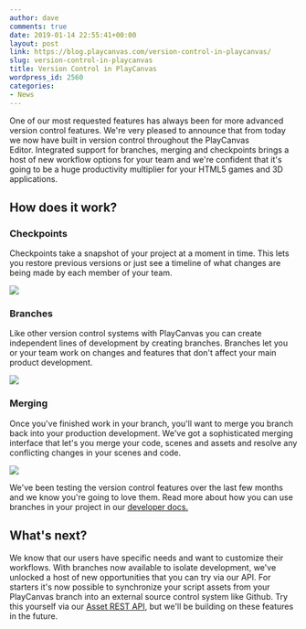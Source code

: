 ```yaml
---
author: dave
comments: true
date: 2019-01-14 22:55:41+00:00
layout: post
link: https://blog.playcanvas.com/version-control-in-playcanvas/
slug: version-control-in-playcanvas
title: Version Control in PlayCanvas
wordpress_id: 2560
categories:
- News
---
```


One of our most requested features has always been for more advanced version control features. We're very pleased to announce that from today we now have built in version control throughout the PlayCanvas Editor. Integrated support for branches, merging and checkpoints brings a host of new workflow options for your team and we're confident that it's going to be a huge productivity multiplier for your HTML5 games and 3D applications.


## **How does it work?**




### Checkpoints


Checkpoints take a snapshot of your project at a moment in time. This lets you restore previous versions or just see a timeline of what changes are being made by each member of your team.

![](https://blog.playcanvas.com/wp-content/uploads/2019/01/vc-panel-1024x654.jpg)


### Branches


Like other version control systems with PlayCanvas you can create independent lines of development by creating branches. Branches let you or your team work on changes and features that don't affect your main product development.



![](https://blog.playcanvas.com/wp-content/uploads/2019/01/merging-checkpoints-3-1024x366.png)


### Merging


Once you've finished work in your branch, you'll want to merge you branch back into your production development. We've got a sophisticated merging interface that let's you merge your code, scenes and assets and resolve any conflicting changes in your scenes and code.

![](https://blog.playcanvas.com/wp-content/uploads/2019/01/conflicts-resolved-1024x609.jpg)

We've been testing the version control features over the last few months and we know you're going to love them. Read more about how you can use branches in your project in our [developer docs.](http://developer.playcanvas.com/user-manual/version-control/)


## What's next?


We know that our users have specific needs and want to customize their workflows. With branches now available to isolate development, we've unlocked a host of new opportunities that you can try via our API. For starters it's now possible to synchronize your script assets from your PlayCanvas branch into an external source control system like Github. Try this yourself via our [Asset REST API](https://developer.playcanvas.com/en/user-manual/api/asset-file/), but we'll be building on these features in the future.
